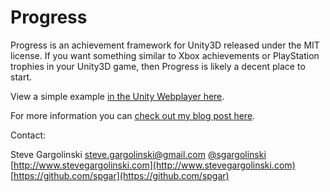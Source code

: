 Progress
========

Progress is an achievement framework for Unity3D released under the MIT license. If you want something similar to Xbox achievements or PlayStation trophies in your Unity3D game, then Progress is likely a decent place to start.

View a simple example [in the Unity Webplayer here](http://www.stevegargolinski.com/projectfiles/Progress/WebPlayer.html).

For more information you can [check out my blog post here](http://www.stevegargolinski.com/progress-a-free-achievement-framework-for-unity/).

Contact:

Steve Gargolinski
steve.gargolinski@gmail.com
[@sgargolinski](http://twitter.com/sgargolinski)
[http://www.stevegargolinski.com](http://www.stevegargolinski.com)
[https://github.com/spgar](https://github.com/spgar)
